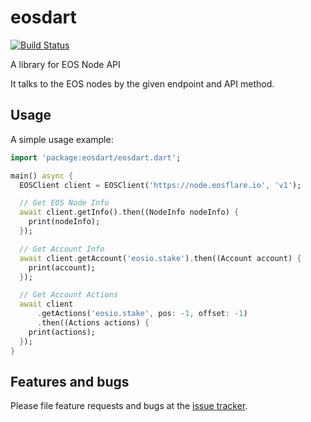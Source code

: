 # eosdart

[![Build Status](https://travis-ci.com/primes-network/eosdart.svg?branch=master)](https://travis-ci.com/primes-network/eosdart)

A library for EOS Node API

It talks to the EOS nodes by the given endpoint and API method.

## Usage

A simple usage example:

```dart
import 'package:eosdart/eosdart.dart';

main() async {
  EOSClient client = EOSClient('https://node.eosflare.io', 'v1');

  // Get EOS Node Info
  await client.getInfo().then((NodeInfo nodeInfo) {
    print(nodeInfo);
  });

  // Get Account Info
  await client.getAccount('eosio.stake').then((Account account) {
    print(account);
  });

  // Get Account Actions
  await client
      .getActions('eosio.stake', pos: -1, offset: -1)
      .then((Actions actions) {
    print(actions);
  });
}

```

## Features and bugs

Please file feature requests and bugs at the [issue tracker][tracker].

[tracker]: https://github.com/primes-network/eosdart/issues
